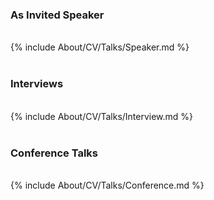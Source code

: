 <div>
  <h3> As Invited Speaker </h3> <br>
  {% include About/CV/Talks/Speaker.md %}
</div>

<div>
  <br> <h3> Interviews </h3> <br>
  {% include About/CV/Talks/Interview.md %}
</div>

<div>
  <br> <h3> Conference Talks </h3><br>
  {% include About/CV/Talks/Conference.md %}
</div>
